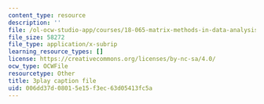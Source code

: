 ```yaml
---
content_type: resource
description: ''
file: /ol-ocw-studio-app/courses/18-065-matrix-methods-in-data-analysis-signal-processing-and-machine-learning-spring-2018/006dd37d08015e15f3ec63d05413fc5a_Xa2jPbURTjQ.srt
file_size: 58272
file_type: application/x-subrip
learning_resource_types: []
license: https://creativecommons.org/licenses/by-nc-sa/4.0/
ocw_type: OCWFile
resourcetype: Other
title: 3play caption file
uid: 006dd37d-0801-5e15-f3ec-63d05413fc5a
---
```

